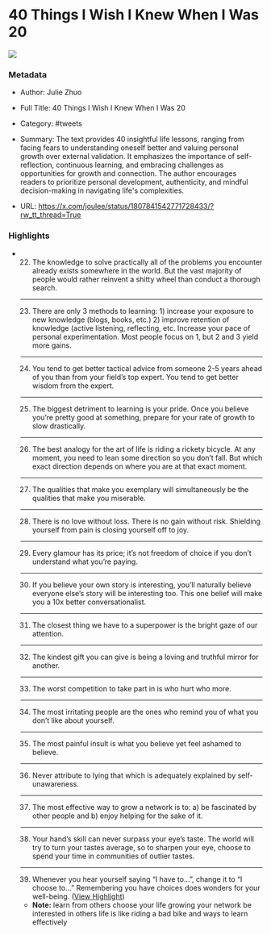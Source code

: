 # 40 Things I Wish I Knew When I Was 20

![](https://pbs.twimg.com/profile_images/1378926301382279169/SA7mJnsA.jpg)

### Metadata

- Author: Julie Zhuo
- Full Title: 40 Things I Wish I Knew When I Was 20
- Category: #tweets

- Summary: The text provides 40 insightful life lessons, ranging from facing fears to understanding oneself better and valuing personal growth over external validation. It emphasizes the importance of self-reflection, continuous learning, and embracing challenges as opportunities for growth and connection. The author encourages readers to prioritize personal development, authenticity, and mindful decision-making in navigating life's complexities. 

- URL: https://x.com/joulee/status/1807841542771728433/?rw_tt_thread=True

### Highlights

- 22. The knowledge to solve practically all of the problems you encounter already exists somewhere in the world. But the vast majority of people would rather reinvent a shitty wheel than conduct a thorough search.
  * * *
  23. There are only 3 methods to learning: 1) increase your exposure to new knowledge (blogs, books, etc.) 2) improve retention of knowledge (active listening, reflecting, etc. Increase your pace of personal experimentation. Most people focus on 1, but 2 and 3 yield more gains.
  * * *
  24. You tend to get better tactical advice from someone 2-5 years ahead of you than from your field’s top expert. You tend to get better wisdom from the expert.
  * * *
  25. The biggest detriment to learning is your pride. Once you believe you’re pretty good at something, prepare for your rate of growth to slow drastically.
  * * *
  26. The best analogy for the art of life is riding a rickety bicycle. At any moment, you need to lean some direction so you don’t fall. But which exact direction depends on where you are at that exact moment.
  * * *
  27. The qualities that make you exemplary will simultaneously be the qualities that make you miserable.
  * * *
  28. There is no love without loss. There is no gain without risk. Shielding yourself from pain is closing yourself off to joy.
  * * *
  29. Every glamour has its price; it’s not freedom of choice if you don’t understand what you’re paying.
  * * *
  30. If you believe your own story is interesting, you’ll naturally believe everyone else’s story will be interesting too. This one belief will make you a 10x better conversationalist.
  * * *
  31. The closest thing we have to a superpower is the bright gaze of our attention.
  * * *
  32. The kindest gift you can give is being a loving and truthful mirror for another.
  * * *
  33. The worst competition to take part in is who hurt who more.
  * * *
  34. The most irritating people are the ones who remind you of what you don’t like about yourself.
  * * *
  35. The most painful insult is what you believe yet feel ashamed to believe.
  * * *
  36. Never attribute to lying that which is adequately explained by self-unawareness.
  * * *
  37. The most effective way to grow a network is to: a) be fascinated by other people and b) enjoy helping for the sake of it.
  * * *
  38. Your hand’s skill can never surpass your eye’s taste. The world will try to turn your tastes average, so to sharpen your eye, choose to spend your time in communities of outlier tastes.
  * * *
  39. Whenever you hear yourself saying “I have to…”, change it to “I choose to…” Remembering you have choices does wonders for your well-being. ([View Highlight](https://read.readwise.io/read/01j26wrs0jas5dgvry3604214c))
    - **Note:** learn from others choose your life growing your network be interested in others life is like riding a bad bike and ways to learn effectively
